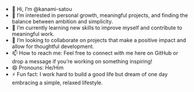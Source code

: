 - 👋 Hi, I’m @kanami-satou
- 👀 I’m interested in personal growth, meaningful projects, and finding the balance between ambition and simplicity.
- 🌱 I’m currently learning new skills to improve myself and contribute to meaningful work.
- 💞️ I’m looking to collaborate on projects that make a positive impact and allow for thoughtful development.
- 📫 How to reach me: Feel free to connect with me here on GitHub or drop a message if you’re working on something inspiring!
- 😄 Pronouns: He/Him
- ⚡ Fun fact: I work hard to build a good life but dream of one day embracing a simple, relaxed lifestyle.
